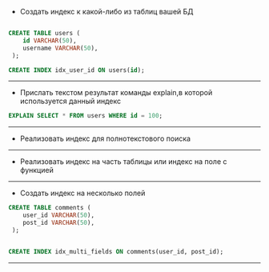 * Создать индекс к какой-либо из таблиц вашей БД
```sql

CREATE TABLE users (
    id VARCHAR(50),
    username VARCHAR(50),
 );

CREATE INDEX idx_user_id ON users(id);  


 ``` 
---------------------------

* Прислать текстом результат команды explain,в которой используется данный индекс
```sql  
EXPLAIN SELECT * FROM users WHERE id = 100;
``` 
---------------------------

* Реализовать индекс для полнотекстового поиска

  
---------------------------  

* Реализовать индекс на часть таблицы или индекс на поле с функцией

  
---------------------------

* Создать индекс на несколько полей
```sql
CREATE TABLE comments (
    user_id VARCHAR(50),
    post_id VARCHAR(50),
 );


CREATE INDEX idx_multi_fields ON comments(user_id, post_id);
```
---------------------------


